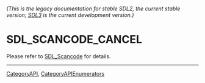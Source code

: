 ###### (This is the legacy documentation for stable SDL2, the current stable version; [SDL3](https://wiki.libsdl.org/SDL3/) is the current development version.)
# SDL_SCANCODE_CANCEL

Please refer to [SDL_Scancode](SDL_Scancode) for details.

----
[CategoryAPI](CategoryAPI), [CategoryAPIEnumerators](CategoryAPIEnumerators)

